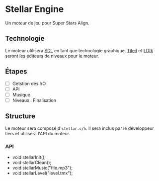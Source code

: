 
# Stellar Engine

Un moteur de jeu pour Super Stars Align.

## Technologie

Le moteur utilisera [SDL](https://libsdl.com) en tant que technologie graphique.
[Tiled](https://www.mapeditor.org/) et [LDtk](https://ldtk.io) seront les éditeurs de niveaux pour le moteur.

## Étapes

- [ ] Getstion des I/O
- [ ] API
- [ ] Musique
- [ ] Niveaux : Finalisation

## Structure

Le moteur sera composé d'`stellar.c/h`.
Il sera inclus par le développeur tiers et utilisera l'API du moteur.

### API

- void stellarInit();
- void stellarClean();
- void stellarMusic("file.mp3");
- void stellarLevel("level.tmx");
